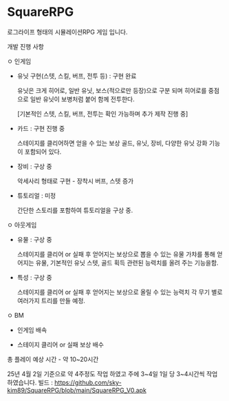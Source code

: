 # SquareRPG
로그라이프 형태의 시뮬레이션RPG 게임 입니다.

개발 진행 사항

 ㅇ 인게임
 
   - 유닛 구현(스텟, 스킬, 버프, 전투 등) : 구현 완료
     
     유닛은 크게 히어로, 일반 유닛, 보스(적으로만 등장)으로 구분 되며
     히어로를 중점으로 일반 유닛이 보병처럼 붙어 함께 전투한다.
     
     [기본적인 스텟, 스킬, 버프, 전투는 확인 가능하며 추가 제작 진행 중]

   - 카드 : 구현 진행 중
     
     스테이지를 클리어하면 얻을 수 있는 보상
     골드, 유닛, 장비, 다양한 유닛 강화 기능이 포함되어 있다.
     
   - 장비 : 구상 중
     
     악세사리 형태로 구현 - 장착시 버프, 스텟 증가
     
   - 튜토리얼 : 미정
     
     간단한 스토리를 포함하여 튜토리얼을 구상 중.
     
 ㅇ 아웃게임
 
   - 유물 : 구상 중
     
     스테이지를 클리어 or 실패 후 얻어지는 보상으로 뽑을 수 있는 유물
     가챠를 통해 얻어지는 유물, 기본적인 유닛 스텟, 골드 획득 관련된 능력치를 올려 주는 기능을함.
     
   - 특성 : 구상 중
     
     스테이지를 클리어 or 실패 후 얻어지는 보상으로 올릴 수 있는 능력치
     각 무기 별로 여러가지 트리를 만들 예정.
     

 ㅇ BM

   - 인게임 배속
     
   - 스테이지 클리어 or 실패 보상 배수


총 플레이 예상 시간 - 약 10~20시간

25년 4월 2일 기준으로 약 4주정도 작업 하였고 주에 3~4일 1일 당 3~4시간씩 작업 하였습니다.
빌드 : https://github.com/sky-kim89/SquareRPG/blob/main/SquareRPG_V0.apk
